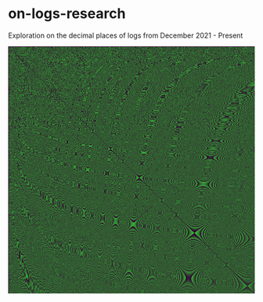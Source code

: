# on-logs-research

Exploration on the decimal places of logs from December 2021 - Present

![](raw_images/four.png)
